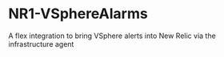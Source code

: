 # NR1-VSphereAlarms
A flex integration to bring VSphere alerts into New Relic via the infrastructure agent
